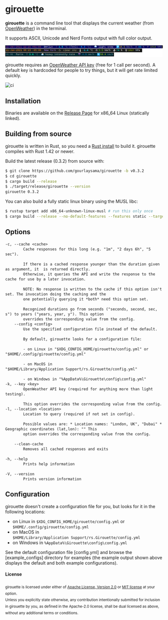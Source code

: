 # girouette

**girouette** is a command line tool that displays the current weather (from [OpenWeather])
in the terminal.

It supports ASCII, Unicode and Nerd Fonts output with full color output.

![examples of girouette output](screenshots/girouette_main.png)

girouette requires an [OpenWeather API key] (free for 1 call per second). A default key is hardcoded for people to try things, but it will get rate limited quickly.

![ci](https://github.com/gourlaysama/girouette/workflows/Continuous%20integration/badge.svg?branch=master)

## Installation

Binaries are available on the [Release Page] for x86_64 Linux (statically linked).

## Building from source

girouette is written in Rust, so you need a [Rust install] to build it. girouette compiles with
Rust 1.42 or newer.

Build the latest release (0.3.2) from source with:

```sh
$ git clone https://github.com/gourlaysama/girouette -b v0.3.2
$ cd girouette
$ cargo build --release
$ ./target/release/girouette --version
girouette 0.3.2
```

You can also build a fully static linux binary using the MUSL libc:

```sh
$ rustup target add x86_64-unknown-linux-musl # run this only once
$ cargo build --release --no-default-features --features static --target x86_64-unknown-linux-musl
```

## Options

```
-c, --cache <cache>          
        Cache responses for this long (e.g. "1m", "2 days 6h", "5 sec").

        If there is a cached response younger than the duration given as argument, it  is returned directly.
        Otherwise, it queries the API and write the response to the cache for use by a later invocation.

        NOTE: No response is written to the cache if this option isn't set. The invocation doing the caching and the
        one potentially querying it *both* need this option set.

        Recognized durations go from seconds ("seconds, second, sec, s") to years ("years, year, y"). This option
        overrides the corresponding value from the config.
    --config <config>        
        Use the specified configuration file instead of the default.

        By default, girouette looks for a configuration file:

        - on Linux in "$XDG_CONFIG_HOME/girouette/config.yml" or "$HOME/.config/girouette/config.yml"

        - on MacOS in "$HOME/Library/Application Support/rs.Girouette/config.yml"

        - on Windows in "%AppData%\Girouette\config\config.yml"
-k, --key <key>              
        OpenWeather API key (required for anything more than light testing).

        This option overrides the corresponding value from the config.
-l, --location <location>    
        Location to query (required if not set in config).

        Possible values are: * Location names: "London, UK", "Dubai" * Geographic coordinates (lat,lon): "" This
        option overrides the corresponding value from the config.

    --clean-cache    
        Removes all cached responses and exits

-h, --help           
        Prints help information

-V, --version        
        Prints version information

```

## Configuration

girouette doesn't create a configuration file for you, but looks for it in the following locations:
  * on Linux in `$XDG_CONFIG_HOME/girouette/config.yml` or `$HOME/.config/girouette/config.yml`
  * on MacOS in `$HOME/Library/Application Support/rs.Girouette/config.yml`
  * on Windows in `%AppData%\Girouette\config\config.yml`

See the default configuration file [config.yml] and browse the [example_configs] directory for examples (the example output shown above displays the default and both example configurations).

#### License

<sub>
girouette is licensed under either of <a href="LICENSE-APACHE">Apache License, Version 2.0</a> or <a href="LICENSE-MIT">MIT license</a> at your option.
</sub>

<br>

<sub>
Unless you explicitly state otherwise, any contribution intentionally submitted
for inclusion in girouette by you, as defined in the Apache-2.0 license, shall be
dual licensed as above, without any additional terms or conditions.
</sub>

[OpenWeather]: https://openweathermap.org
[OpenWeather API key]: https://openweathermap.org/appid
[Rust install]: https://www.rust-lang.org/tools/install
[Release Page]: https://github.com/gourlaysama/girouette/releases/latest
